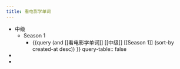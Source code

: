 ```yaml
---
title: 看电影学单词
---
```


- 中级
	- Season 1
		- {{query (and [[看电影学单词]] [[中级]] [[Season 1]]  (sort-by created-at desc)) }}
		  query-table:: false
-
-
